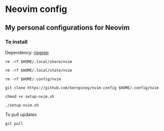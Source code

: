 # Neovim config

## My personal configurations for Neovim

### To install

Dependency: [ripgrep](https://github.com/BurntSushi/ripgrep)

```
rm -rf $HOME/.local/share/nvim

rm -rf $HOME/.local/state/nvim

rm -rf $HOME/.config/nvim

git clone https://github.com/kernpinoy/nvim-config $HOME/.config/nvim

chmod +x setup-nvim.sh

./setup-nvim.sh
```
To pull updates
```
git pull
```
